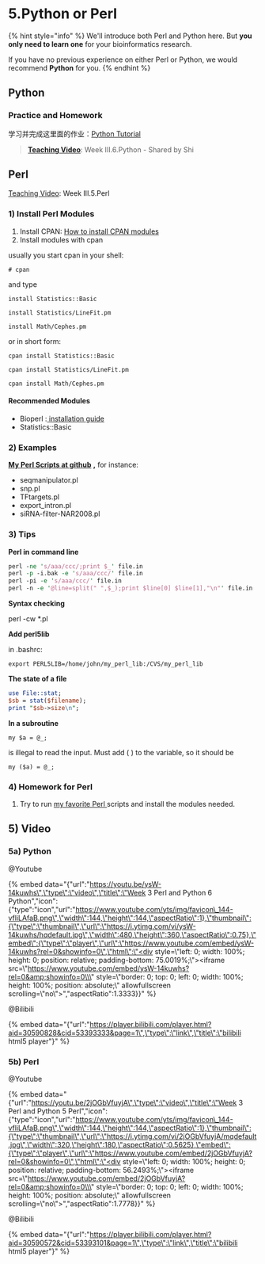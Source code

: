 # 5.Python or Perl

{% hint style="info" %}
We'll introduce both Perl and Python here. But **you only need to learn one** for your bioinformatics research.

If you have no previous experience on either Perl or Python, we would recommend **Python** for you.
{% endhint %}

## Python

### Practice and Homework

学习并完成这里面的作业：[Python Tutorial](https://shibinbin.gitbooks.io/bioinfomatics-training-program/content/python_basics.html)

> [**Teaching Video**](../getting-startted.md#learning-materials): Week III.6.Python - Shared by Shi

## Perl

[Teaching Video](../getting-startted.md#learning-materials): Week III.5.Perl

### 1\) Install Perl Modules

1. Install CPAN: [How to install CPAN modules](http://www.cpan.org/modules/INSTALL.html)
2. Install modules with cpan

usually you start cpan in your shell:

`# cpan`

and type

`install Statistics::Basic`

`install Statistics/LineFit.pm`

`install Math/Cephes.pm`

or in short form:

`cpan install Statistics::Basic`

`cpan install Statistics/LineFit.pm`

`cpan install Math/Cephes.pm`

#### Recommended Modules

* Bioperl :[ installation guide](http://bioperl.org/INSTALL.html)
* Statistics::Basic

### 2\) Examples

[**My Perl Scripts at github**](https://github.com/urluzhi/scripts/tree/master/MISC_scripts) **,** for instance:

* seqmanipulator.pl
* snp.pl
* TFtargets.pl
* export\_intron.pl
* siRNA-filter-NAR2008.pl

### 3\) Tips

**Perl in command line**

```perl
perl -ne 's/aaa/ccc/;print $_' file.in
perl -p -i.bak -e 's/aaa/ccc/' file.in
perl -pi -e 's/aaa/ccc/' file.in
perl -n -e '@line=split(" ",$_);print $line[0] $line[1],"\n"' file.in
```

**Syntax checking**

perl -cw \*.pl

**Add perl5lib**

in .bashrc:

`export PERL5LIB=/home/john/my_perl_lib:/CVS/my_perl_lib`

**The state of a file**

```perl
use File::stat;
$sb = stat($filename);
print "$sb->size\n";
```

 **In a subroutine** 

`my $a = @_;`

is illegal to read the input. Must add \( \) to the variable, so it should be

`my ($a) = @_;`

### 4\) Homework for Perl

1. Try to run [my favorite Perl ](5.python-or-perl.md#2-examples)scripts and install the modules needed.

## 5\) Video

### 5a\) Python

@Youtube

{% embed data="{\"url\":\"https://youtu.be/ysW-14kuwhs\",\"type\":\"video\",\"title\":\"Week 3 Perl and Python 6 Python\",\"icon\":{\"type\":\"icon\",\"url\":\"https://www.youtube.com/yts/img/favicon\_144-vfliLAfaB.png\",\"width\":144,\"height\":144,\"aspectRatio\":1},\"thumbnail\":{\"type\":\"thumbnail\",\"url\":\"https://i.ytimg.com/vi/ysW-14kuwhs/hqdefault.jpg\",\"width\":480,\"height\":360,\"aspectRatio\":0.75},\"embed\":{\"type\":\"player\",\"url\":\"https://www.youtube.com/embed/ysW-14kuwhs?rel=0&showinfo=0\",\"html\":\"<div style=\\\"left: 0; width: 100%; height: 0; position: relative; padding-bottom: 75.0019%;\\\"><iframe src=\\\"https://www.youtube.com/embed/ysW-14kuwhs?rel=0&amp;showinfo=0\\\" style=\\\"border: 0; top: 0; left: 0; width: 100%; height: 100%; position: absolute;\\\" allowfullscreen scrolling=\\\"no\\\"></iframe></div>\",\"aspectRatio\":1.3333}}" %}

@Bilibili

{% embed data="{\"url\":\"https://player.bilibili.com/player.html?aid=30590828&cid=53393333&page=1\",\"type\":\"link\",\"title\":\"bilibili html5 player\"}" %}

### 5b\) Perl

@Youtube

{% embed data="{\"url\":\"https://youtu.be/2jOGbVfuyjA\",\"type\":\"video\",\"title\":\"Week 3 Perl and Python 5 Perl\",\"icon\":{\"type\":\"icon\",\"url\":\"https://www.youtube.com/yts/img/favicon\_144-vfliLAfaB.png\",\"width\":144,\"height\":144,\"aspectRatio\":1},\"thumbnail\":{\"type\":\"thumbnail\",\"url\":\"https://i.ytimg.com/vi/2jOGbVfuyjA/mqdefault.jpg\",\"width\":320,\"height\":180,\"aspectRatio\":0.5625},\"embed\":{\"type\":\"player\",\"url\":\"https://www.youtube.com/embed/2jOGbVfuyjA?rel=0&showinfo=0\",\"html\":\"<div style=\\\"left: 0; width: 100%; height: 0; position: relative; padding-bottom: 56.2493%;\\\"><iframe src=\\\"https://www.youtube.com/embed/2jOGbVfuyjA?rel=0&amp;showinfo=0\\\" style=\\\"border: 0; top: 0; left: 0; width: 100%; height: 100%; position: absolute;\\\" allowfullscreen scrolling=\\\"no\\\"></iframe></div>\",\"aspectRatio\":1.7778}}" %}

@Bilibili

{% embed data="{\"url\":\"https://player.bilibili.com/player.html?aid=30590572&cid=53393101&page=1\",\"type\":\"link\",\"title\":\"bilibili html5 player\"}" %}





